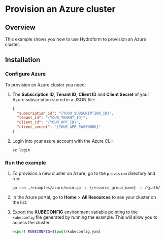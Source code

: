 # Provision an Azure cluster

## Overview

This example shows you how to use Hydroform to provision an Azure cluster.

## Installation

### Configure Azure

To provision an Azure cluster you need:

1. The **Subscription ID**, **Tenant ID**, **Client ID** and **Client Secret** of your Azure subscription stored in a JSON file:
    ```json
    {
      "subscription_id": "{YOUR_SUBSCRIPTION_ID}",
      "tenant_id": "{YOUR_TENANT_ID}",
      "client_id": "{YOUR_APP_ID}",
      "client_secret": "{YOUR_APP_PASSWORD}"
    }
    ```

2. Login into your azure account with the Azure CLI:

    ```bash
    az login
    ```

### Run the example

1. To provision a new cluster on Azure, go to the `provision` directory and run:

    ```bash
    go run ./examples/azure/main.go -p {resource_group_name} -c /{path/to/credentials.json} --persist
    ```

2. In the Azure portal, go to **Home** > **All Resources** to see your cluster on the list.

3. Export the **KUBECONFIG** environment variable pointing to the `kubeconfig` file generated by running the example. This will allow you to access the cluster.

    ```bash
    export KUBECONFIG=$(pwd)/kubeconfig.yaml
    ```
